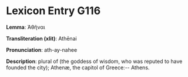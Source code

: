 # Lexicon Entry G116

**Lemma**: Ἀθῆναι

**Transliteration (xlit)**: Athēnai

**Pronunciation**: ath-ay-nahee

**Description**:
plural of  (the goddess of wisdom, who was reputed to have founded the city); Athenæ, the capitol of Greece:-- Athens.
